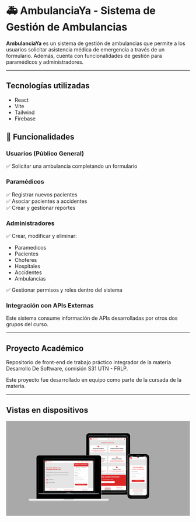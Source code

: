 # 🚑 AmbulanciaYa - Sistema de Gestión de Ambulancias  

**AmbulanciaYa** es un sistema de gestión de ambulancias que permite a los usuarios solicitar asistencia médica de emergencia a través de un formulario. Además, cuenta con funcionalidades de gestión para paramédicos y administradores.  

---

## Tecnologías utilizadas

- React
- Vite
- Tailwind
- Firebase

## 📌 Funcionalidades  

###  **Usuarios** (Público General)  
✅ Solicitar una ambulancia completando un formulario  

###  **Paramédicos**  
✅ Registrar nuevos pacientes  
✅ Asociar pacientes a accidentes  
✅ Crear y gestionar reportes  

###  **Administradores**  
✅ Crear, modificar y eliminar:  
  - Paramedicos  
  - Pacientes
  - Choferes  
  - Hospitales  
  - Accidentes  
  - Ambulancias  

✅ Gestionar permisos y roles dentro del sistema  

###  **Integración con APIs Externas**  
Este sistema consume información de APIs desarrolladas por otros dos grupos del curso.  

---

##  Proyecto Académico  

Repositorio de front-end de trabajo práctico integrador de la materia Desarrollo De Software, comisión S31 UTN - FRLP.

Este proyecto fue desarrollado en equipo como parte de la cursada de la materia.  

---
##  Vistas en dispositivos  

![Vistas](src/components/Images/Vistas.png)  


